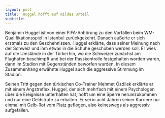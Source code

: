 ```yaml
---
layout: post
title:  Huggel hofft auf mildes Urteil
subtitle:  
---
```


Benjamin Huggel ist von einer FIFA-Anhörung zu den Vorfällen beim WM-Qualifikationsspiel in Istanbul zurückgekehrt. Danach äußerte er sich erstmals zu den Geschehnissen. Huggel erklärte, dass seiner Meinung nach der Schweiz und ihm etwas in die Schuhe geschoben werden soll. Er wies auf die Umstände in der Türkei hin, wo die Schweizer zunächst am Flughafen beschimpft und bei der Passkontrolle festgehalten worden waren, dann im Stadion mit Gegenständen beworfen wurden. In diesem Zusammenhang erwähnte Huggel auch die aggressive Stimmung im Stadion.

Seinen Tritt gegen den türkischen Co-Trainer Mehmet Özdilek erklärte er mit einem Angstreflex. Huggel, der sich mehrfach mit einem Psychologen über die Ereignisse unterhalten hat, hofft um eine Sperre herumzukommen und nur eine Geldstrafe zu erhalten. Er sei in acht Jahren seiner Karriere nur einmal mit Gelb-Rot vom Platz geflogen, also keineswegs als aggressiv aufgefallen.
